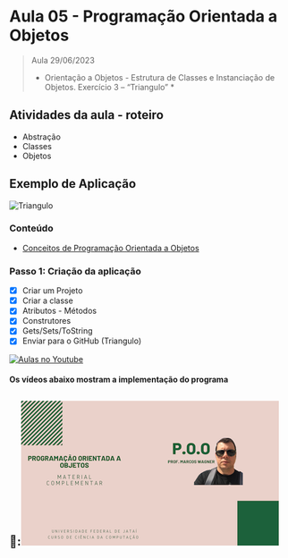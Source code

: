 # Aula 05 - Programação Orientada a Objetos

> Aula 29/06/2023
> 
>  * Orientação a Objetos - Estrutura de Classes e Instanciação de Objetos. Exercício 3 – “Triangulo” *

## Atividades da aula - roteiro
- Abstração
- Classes
- Objetos

## Exemplo de Aplicação 
![Triangulo](https://user-images.githubusercontent.com/81576640/138141070-0e8f2f78-437e-4228-890c-79171cfb843a.png)


### Conteúdo
- [Conceitos de Programação Orientada a Objetos](Conteudo_POO.pdf)


### Passo 1: Criação da aplicação
- [x]  Criar um Projeto
- [x]  Criar a classe 
- [x]  Atributos - Métodos
- [x]  Construtores
- [x]  Gets/Sets/ToString
- [x]  Enviar para o GitHub (Triangulo) 

[![Aulas no Youtube](https://github.com/marcoswagner-commits/gestao_obras_aula_daw/blob/cb3e2ea9547f9ddc831277f07919c3e78451eb92/yt-icon.png)](https://www.youtube.com/channel/UCfO-aJxKLqau0TnL0AfNAvA)

####  Os vídeos abaixo mostram a implementação do programa

🥇:[![material complementar aula05](Capa_Videos_POO.png)](https://youtu.be/pN79JmBclWo)
-



